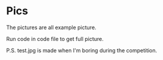 # Pics

The pictures are all example picture.

Run code in code file to get full picture.



P.S. test.jpg is made when I'm boring during the competition.